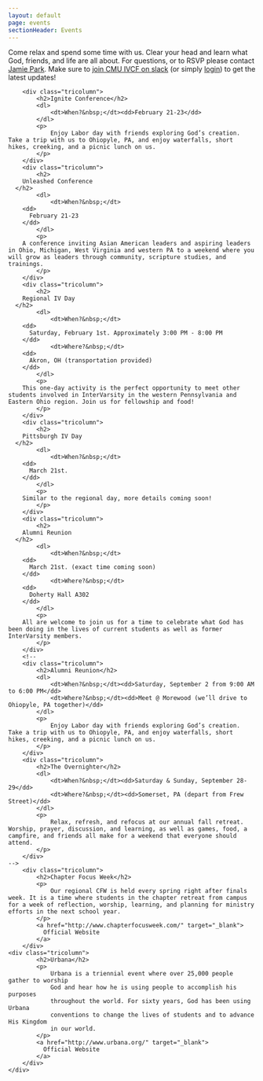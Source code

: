 ```yaml
---
layout: default
page: events
sectionHeader: Events
---
```


<p>
Come relax and spend some time with us. Clear your head and learn what God, friends, and life are all about. For questions, or to RSVP please contact <a href="mailto:jamiepark@cmu.edu">Jamie Park</a>. Make sure to <a href="https://cmuivcf.slack.com/signup" target="_blank">join CMU IVCF on slack</a> (or simply <a href="https://cmuivcf.slack.com" target="_blank">login</a>) to get the latest updates!
</p>
<div class="content-events">
	<div class="cogs">

		<div class="tricolumn">
			<h2>Ignite Conference</h2>
			<dl>
				<dt>When?&nbsp;</dt><dd>February 21-23</dd>
			</dl>
			<p>
				Enjoy Labor day with friends exploring God’s creation. Take a trip with us to Ohiopyle, PA, and enjoy waterfalls, short hikes, creeking, and a picnic lunch on us.
			</p>
		</div>
		<div class="tricolumn">
			<h2>
        Unleashed Conference
      </h2>
			<dl>
				<dt>When?&nbsp;</dt>
        <dd>
          February 21-23
        </dd>
			</dl>
			<p>
        A conference inviting Asian American leaders and aspiring leaders in Ohio, Michigan, West Virginia and western PA to a weekend where you will grow as leaders through community, scripture studies, and trainings.
			</p>
		</div>
		<div class="tricolumn">
			<h2>
        Regional IV Day
      </h2>
			<dl>
				<dt>When?&nbsp;</dt>
        <dd>
          Saturday, February 1st. Approximately 3:00 PM - 8:00 PM
        </dd>
				<dt>Where?&nbsp;</dt>
        <dd>
          Akron, OH (transportation provided)
        </dd>
			</dl>
			<p>
        This one-day activity is the perfect opportunity to meet other students involved in InterVarsity in the western Pennsylvania and Eastern Ohio region. Join us for fellowship and food!
			</p>
		</div>
		<div class="tricolumn">
			<h2>
        Pittsburgh IV Day
      </h2>
			<dl>
				<dt>When?&nbsp;</dt>
        <dd>
          March 21st.
        </dd>
			</dl>
			<p>
        Similar to the regional day, more details coming soon!
			</p>
		</div>
		<div class="tricolumn">
			<h2>
        Alumni Reunion
      </h2>
			<dl>
				<dt>When?&nbsp;</dt>
        <dd>
          March 21st. (exact time coming soon)
        </dd>
				<dt>Where?&nbsp;</dt>
        <dd>
          Doherty Hall A302
        </dd>
			</dl>
			<p>
        All are welcome to join us for a time to celebrate what God has been doing in the lives of current students as well as former InterVarsity members.
			</p>
		</div>
		<!--
		<div class="tricolumn">
			<h2>Alumni Reunion</h2>
			<dl>
				<dt>When?&nbsp;</dt><dd>Saturday, September 2 from 9:00 AM to 6:00 PM</dd>
				<dt>Where?&nbsp;</dt><dd>Meet @ Morewood (we’ll drive to Ohiopyle, PA together)</dd>
			</dl>
			<p>
				Enjoy Labor day with friends exploring God’s creation. Take a trip with us to Ohiopyle, PA, and enjoy waterfalls, short hikes, creeking, and a picnic lunch on us.
			</p>
		</div>
		<div class="tricolumn">
			<h2>The Overnighter</h2>
			<dl>
				<dt>When?&nbsp;</dt><dd>Saturday & Sunday, September 28-29</dd>
				<dt>Where?&nbsp;</dt><dd>Somerset, PA (depart from Frew Street)</dd>
			</dl>
			<p>
				Relax, refresh, and refocus at our annual fall retreat. Worship, prayer, discussion, and learning, as well as games, food, a campfire, and friends all make for a weekend that everyone should attend.
			</p>
		</div>
    -->
		<div class="tricolumn">
			<h2>Chapter Focus Week</h2>
			<p>
				Our regional CFW is held every spring right after finals week. It is a time where students in the chapter retreat from campus for a week of reflection, worship, learning, and planning for ministry efforts in the next school year.
			</p>
			<a href="http://www.chapterfocusweek.com/" target="_blank">
			  Official Website
			</a>
		</div>
	<div class="tricolumn">
			<h2>Urbana</h2>
			<p>
				Urbana is a triennial event where over 25,000 people gather to worship
				God and hear how he is using people to accomplish his purposes
				throughout the world. For sixty years, God has been using Urbana
				conventions to change the lives of students and to advance His Kingdom
				in our world.
			</p>
			<a href="http://www.urbana.org/" target="_blank">
			  Official Website
			</a>
		</div>
	</div>
</div>
